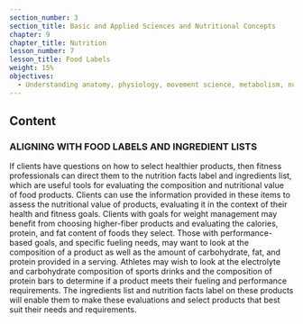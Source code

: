 ```yaml
---
section_number: 3
section_title: Basic and Applied Sciences and Nutritional Concepts
chapter: 9
chapter_title: Nutrition
lesson_number: 7
lesson_title: Food Labels
weight: 15%
objectives:
  - Understanding anatomy, physiology, movement science, metabolism, nutrition, and supplementation.
---
```


## Content
### ALIGNING WITH FOOD LABELS AND INGREDIENT LISTS

If clients have questions on how to select healthier products, then fitness professionals can direct them to the nutrition facts label and ingredients list, which are useful tools for evaluating the composition and nutritional value of food products. Clients can use the information provided in these items to assess the nutritional value of products, evaluating it in the context of their health and fitness goals. Clients with goals for weight management may benefit from choosing higher-fiber products and evaluating the calories, protein, and fat content of foods they select. Those with performance-based goals, and specific fueling needs, may want to look at the composition of a product as well as the amount of carbohydrate, fat, and protein provided in a serving. Athletes may wish to look at the electrolyte and carbohydrate composition of sports drinks and the composition of protein bars to determine if a product meets their fueling and performance requirements. The ingredients list and nutrition facts label on these products will enable them to make these evaluations and select products that best suit their needs and requirements.